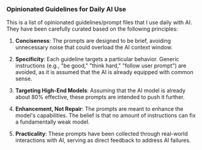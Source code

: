 ### Opinionated Guidelines for Daily AI Use

This is a list of opinionated guidelines/prompt files that I use daily with AI. They have been carefully curated based on the following principles:

1. **Conciseness**: The prompts are designed to be brief, avoiding unnecessary noise that could overload the AI context window.
   
2. **Specificity**: Each guideline targets a particular behavior. Generic instructions (e.g., "be good," "think hard," "follow user prompt") are avoided, as it is assumed that the AI is already equipped with common sense.

3. **Targeting High-End Models**: Assuming that the AI model is already about 80% effective, these prompts are intended to push it further.

4. **Enhancement, Not Repair**: The prompts are meant to enhance the model's capabilities. The belief is that no amount of instructions can fix a fundamentally weak model.

5. **Practicality**: These prompts have been collected through real-world interactions with AI, serving as direct feedback to address AI failures.
